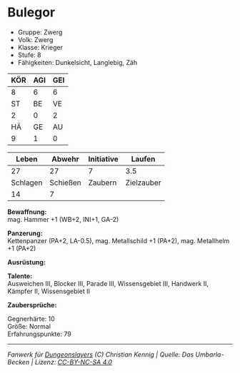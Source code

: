 # Bulegor  
- Gruppe: Zwerg  
- Volk: Zwerg  
- Klasse: Krieger  
- Stufe: 8  
- Fähigkeiten: Dunkelsicht, Langlebig, Zäh  


| KÖR | AGI | GEI |  
| --- | --- | --- |  
| 8   | 6   | 6   |
| ST  | BE  | VE  |  
| 2   | 0   | 2   |
| HÄ  | GE  | AU  |  
| 9   | 1   | 0   |


| Leben    | Abwehr   | Initiative | Laufen     |
| -------- | -------- | ---------- | ---------- |
| 27       | 27       | 7          | 3.5        |
| Schlagen | Schießen | Zaubern    | Zielzauber |
| 14       | 7        |            |            |

**Bewaffnung:**  
mag. Hammer +1 (WB+2, INI+1, GA-2)

**Panzerung:**  
Kettenpanzer (PA+2, LA-0.5), mag. Metallschild +1 (PA+2), mag. Metallhelm +1 (PA+2)

**Ausrüstung:**  


**Talente:**  
Ausweichen III, Blocker III, Parade III, Wissensgebiet III, Handwerk II, Kämpfer II, Wissensgebiet II

**Zaubersprüche:**  


Gegnerhärte: 10  
Größe: Normal  
Erfahrungspunkte: 79  



___
*Fanwerk für [Dungeonslayers](https://www.dungeonslayers.net/) (C) Christian Kennig | Quelle: Das Umbarla-Becken | Lizenz: [CC-BY-NC-SA 4.0](https://creativecommons.org/licenses/by-nc-sa/4.0/deed.de)*